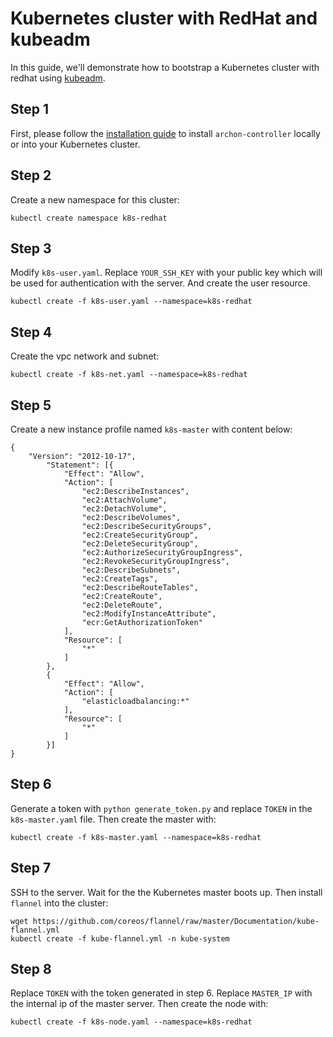 Kubernetes cluster with RedHat and kubeadm
==========================================

In this guide, we'll demonstrate how to bootstrap a Kubernetes cluster with
redhat using [kubeadm].

Step 1
------

First, please follow the [installation guide] to install `archon-controller`
locally or into your Kubernetes cluster.


Step 2
------

Create a new namespace for this cluster:

```
kubectl create namespace k8s-redhat
```

Step 3
------

Modify `k8s-user.yaml`. Replace `YOUR_SSH_KEY` with your public key which will be
used for authentication with the server. And create the user resource.

```
kubectl create -f k8s-user.yaml --namespace=k8s-redhat
```

Step 4
------

Create the vpc network and subnet:

```
kubectl create -f k8s-net.yaml --namespace=k8s-redhat
```

Step 5
------

Create a new instance profile named `k8s-master` with content below:

```
{
    "Version": "2012-10-17",
        "Statement": [{
            "Effect": "Allow",
            "Action": [
                "ec2:DescribeInstances",
                "ec2:AttachVolume",
                "ec2:DetachVolume",
                "ec2:DescribeVolumes",
                "ec2:DescribeSecurityGroups",
                "ec2:CreateSecurityGroup",
                "ec2:DeleteSecurityGroup",
                "ec2:AuthorizeSecurityGroupIngress",
                "ec2:RevokeSecurityGroupIngress",
                "ec2:DescribeSubnets",
                "ec2:CreateTags",
                "ec2:DescribeRouteTables",
                "ec2:CreateRoute",
                "ec2:DeleteRoute",
                "ec2:ModifyInstanceAttribute",
                "ecr:GetAuthorizationToken"
            ],
            "Resource": [
                "*"
            ]
        },
        {
            "Effect": "Allow",
            "Action": [
                "elasticloadbalancing:*"
            ],
            "Resource": [
                "*"
            ]
        }]
}
```

Step 6
------

Generate a token with `python generate_token.py` and replace `TOKEN` in the `k8s-master.yaml` file.
Then create the master with:

```
kubectl create -f k8s-master.yaml --namespace=k8s-redhat
```

Step 7
------

SSH to the server. Wait for the the Kubernetes master boots up. Then install `flannel` into the cluster:

```
wget https://github.com/coreos/flannel/raw/master/Documentation/kube-flannel.yml
kubectl create -f kube-flannel.yml -n kube-system
```

Step 8
------

Replace `TOKEN` with the token generated in step 6. Replace `MASTER_IP` with the internal ip of the master server.
Then create the node with:

```
kubectl create -f k8s-node.yaml --namespace=k8s-redhat
```

[installation guide]: https://github.com/kubeup/archon#installation
[kubeadm]: https://kubernetes.io/docs/getting-started-guides/kubeadm/
